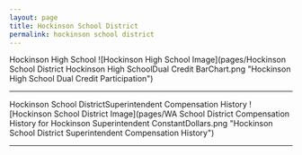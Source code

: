 ```yaml
---
layout: page
title: Hockinson School District
permalink: hockinson school district
---
```



Hockinson High School
![Hockinson High School Image](pages/Hockinson School District Hockinson High SchoolDual Credit BarChart.png "Hockinson High School Dual Credit Participation")

___

Hockinson School DistrictSuperintendent Compensation History
![Hockinson School District Image](pages/WA School District Compensation History for Hockinson Superintendent ConstantDollars.png "Hockinson School District Superintendent Compensation History")

___

